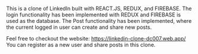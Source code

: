 This is a clone of LinkedIn built with REACT.JS, REDUX, and FIREBASE.
The login functionality has been implemented with REDUX and FIREBASE is used as the database. 
The Post functionality has been implemented, where the current logged in user can create and share new posts.

Feel free to checkout the website: https://linkedin-clone-dc007.web.app/
You can register as a new user and share posts in this clone. 
